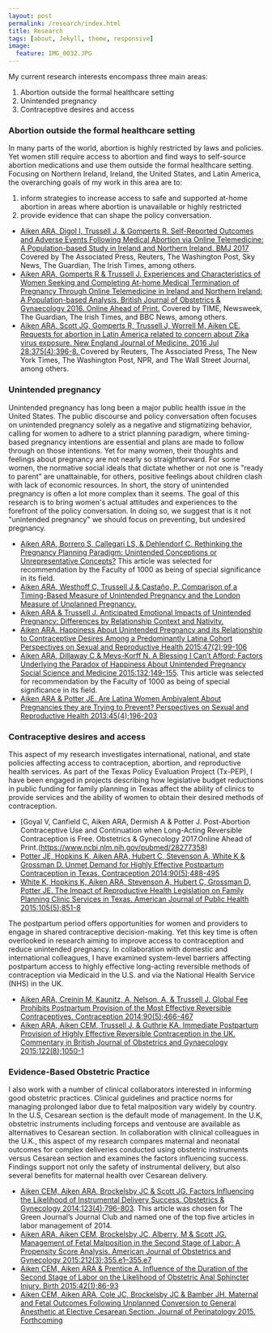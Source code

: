 ```yaml
---
layout: post
permalink: /research/index.html
title: Research
tags: [about, Jekyll, theme, responsive]
image:
  feature: IMG_0032.JPG
---
```


My current research interests encompass three main areas:  
1) Abortion outside the formal healthcare setting  
2) Unintended pregnancy  
3) Contraceptive desires and access

###   Abortion outside the formal healthcare setting

In many parts of the world, abortion is highly restricted by laws and policies. Yet women still require access to abortion and find ways to self-source abortion medications and use them outside the formal healthcare setting. Focusing on Northern Ireland, Ireland, the United States, and Latin America, the overarching goals of my work in this area are to:  
1) inform strategies to increase access to safe and supported at-home abortion in areas where abortion is unavailable or highly restricted  
2) provide evidence that can shape the policy conversation.  

* [Aiken ARA, Digol I, Trussell J, & Gomperts R. Self-Reported Outcomes and Adverse EventsFollowing Medical Abortion via Online Telemedicine: A Population-based Study in Ireland and Northern Ireland. BMJ 2017](http://www.bmj.com/content/357/bmj.j2011) Covered by The Associated Press, Reuters, The Washington Post, Sky News, The Guardian, The Irish Times, among others.  
* [Aiken ARA, Gomperts R & Trussell J. Experiences and Characteristics of Women Seeking and Completing At-home Medical Termination of Pregnancy Through Online Telemedicine in Ireland and Northern Ireland: A Population-based Analysis. British Journal of Obstetrics & Gynaecology 2016. Online Ahead of Print.](http://onlinelibrary.wiley.com/doi/10.1111/1471-0528.14401/full) Covered by TIME, Newsweek, The Guardian, The Irish Times, and BBC News, among others.  
* [Aiken ARA, Scott JG, Gomperts R, Trussell J, Worrell M, Aiken CE. Requests for abortion in Latin America related to concern about Zika virus exposure. New England Journal of Medicine. 2016 Jul 28;375(4):396-8.     ](http://www.nejm.org/doi/full/10.1056/NEJMc1605389#t=article) Covered by Reuters, The Associated Press, The New York Times, The Washington Post, NPR, and The Wall Street Journal, among others.  


###   Unintended pregnancy 

Unintended pregnancy has long been a major public health issue in the United States. The public discourse and policy conversation often focuses on unintended pregnancy solely as a negative and stigmatizing behavior, calling for women to adhere to a strict planning paradigm, where timing-based pregnancy intentions are essential and plans are made to follow through on those intentions. Yet for many women, their thoughts and feelings about pregnancy are not nearly so straightforward. For some women, the normative social ideals that dictate whether or not one is "ready to parent" are unattainable, for others, positive feelings about children clash with lack of economic resources. In short, the story of unintended pregnancy is often a lot more complex than it seems. The goal of this research is to bring women's actual attitudes and experiences to the forefront of the policy conversation. In doing so, we suggest that is it not "unintended pregnancy" we should focus on preventing, but undesired pregnancy.

* [Aiken ARA, Borrero S, Callegari LS, & Dehlendorf C. Rethinking the Pregnancy Planning Paradigm: Unintended Conceptions or Unrepresentative Concepts?](http://onlinelibrary.wiley.com/doi/10.1363/48e10316/abstract) This article was selected for recommendation by the Faculty of 1000 as being of special significance in its field.  
* [Aiken ARA, Westhoff C, Trussell J & Castaño, P. Comparison of a Timing-Based Measure of Unintended Pregnancy and the London Measure of Unplanned Pregnancy.](http://onlinelibrary.wiley.com/doi/10.1363/48e11316/full)  
* [Aiken ARA & Trussell J. Anticipated Emotional Impacts of Unintended Pregnancy: Differences by Relationship Context and Nativity.](http://onlinelibrary.wiley.com/doi/10.1111/jomf.12338/full)  
* [Aiken ARA. Happiness About Unintended Pregnancy and its Relationship to Contraceptive Desires Among a Predominantly Latina Cohort Perspectives on Sexual and Reproductive Health 2015:47(2);99-106](http://www.ncbi.nlm.nih.gov/pubmed/?term=Happiness+About+Unintended+Pregnancy+and+its+Relationship+to+Contraceptive+Desires+Among+a+Predominantly+++++++++++++Latina+Cohort+Perspectives+on+Sexual+and+Reproductive+Health+2015)  
* [Aiken ARA, Dillaway C & Mevs-Korff N. A Blessing I Can’t Afford: Factors Underlying the
Paradox of Happiness About Unintended Pregnancy Social Science and Medicine 2015:132;149-155](http://www.ncbi.nlm.nih.gov/pubmed/?term=a+blessing+i+can't+afford).  This article was selected for recommendation by the Faculty of 1000 as being of special significance in its field.  
* [Aiken ARA & Potter JE. Are Latina Women Ambivalent About Pregnancies they are Trying to Prevent? Perspectives on Sexual and Reproductive Health 2013:45(4);196-203](http://www.ncbi.nlm.nih.gov/pubmed/?term=Are+Latina+Women+Ambivalent+About+Pregnancies+they+are+Trying+to+Prevent%3F+Perspectives+on+Sexual+and+Reproductive+Health)  

### Contraceptive desires and access 

This aspect of my research investigates international, national, and state policies affecting access to contraception, abortion, and reproductive health services. As part of the Texas Policy Evaluation Project (Tx-PEP), I have been engaged in projects describing how legislative budget reductions in public funding for family planning in Texas affect the ability of clinics to provide services and the ability of women to obtain their desired methods of contraception.   

* [Goyal V, Canfield C, Aiken ARA, Dermish A & Potter J. Post-Abortion Contraceptive Use and Continuation when Long-Acting Reversible Contraception is Free. Obstetrics & Gynecology 2017.Online Ahead of Print.(https://www.ncbi.nlm.nih.gov/pubmed/28277358) 
* [Potter JE, Hopkins K, Aiken ARA, Hubert C, Stevenson A, White K & Grossman D. Unmet Demand for Highly Effective Postpartum Contraception in Texas. Contraception 2014:90(5);488-495](http://www.ncbi.nlm.nih.gov/pubmed/?term=Unmet+Demand+for+Highly+Effective+Postpartum+Contraception+in+Texas)  
* [White K, Hopkins K, Aiken ARA, Stevenson A, Hubert C, Grossman D, Potter JE. The Impact of Reproductive Health Legislation on Family Planning Clinic Services in Texas. American Journal of Public Health 2015:105(5);851-8](http://www.ncbi.nlm.nih.gov/pubmed/?term=The+Impact+of+Reproductive+Health+Legislation+on+Family+Planning+Clinic+Services+in+Texas)

The postpartum period offers opportunities for women and providers to engage in shared contraceptive decision-making. Yet this key time is often overlooked in research aiming to improve access to contraception and reduce unintended pregnancy. In collaboration with domestic and international colleagues, I have examined system-level barriers affecting postpartum access to highly effective long-acting reversible methods of contraception via Medicaid in the U.S. and via the National Health Service (NHS) in the UK.  

* [Aiken ARA, Creinin M, Kaunitz, A, Nelson, A, & Trussell J. Global Fee Prohibits Postpartum Provision of the Most Effective Reversible Contraceptives. Contraception 2014:90(5);466-467](http://www.ncbi.nlm.nih.gov/pubmed/?term=Global+Fee+Prohibits+Postpartum+Provision+of+the+Most+Effective+Reversible+Contraceptives.)  
* [Aiken ARA, Aiken CEM, Trussell J, & Guthrie KA. Immediate Postpartum Provision of Highly Effective Reversible Contraception in the UK. Commentary in British Journal of Obstetrics and Gynaecology 2015:122(8);1050-1](http://www.ncbi.nlm.nih.gov/pubmed/25626730)


### Evidence-Based Obstetric Practice

I also work with a number of clinical collaborators interested in informing good obstetric practices. Clinical guidelines and practice norms for managing prolonged labor due to fetal malposition vary widely by country. In the U.S, Cesarean section is the default mode of management. In the U.K, obstetric instruments including forceps and ventouse are available as alternatives to Cesarean section. In collaboration with clinical colleagues in the U.K., this aspect of my research compares maternal and neonatal outcomes for complex deliveries conducted using obstetric instruments versus Cesarean section and examines the factors influencing success. Findings support not only the safety of instrumental delivery, but also several benefits for maternal health over Cesarean delivery.  

* [Aiken CEM, Aiken ARA, Brockelsby JC & Scott JG. Factors Influencing the Likelihood of Instrumental Delivery Success. Obstetrics & Gynecology 2014:123(4);796-803](http://www.ncbi.nlm.nih.gov/pubmed/?term=Factors+Influencing+the+Likelihood+of+Instrumental+Delivery+Success). This article was chosen for The Green Journal’s Journal Club and named one of the top five articles in labor management of 2014.  
* [Aiken ARA, Aiken CEM, Brockelsby JC, Alberry, M & Scott JG. Management of Fetal Malposition in the Second Stage of Labor: A Propensity Score Analysis. American Journal of Obstetrics and Gynecology 2015:212(3);355.e1–355.e7](http://www.ncbi.nlm.nih.gov/pubmed/?term=Management+of+Fetal+Malposition+in+the+Second+Stage+of+Labor%3A+A+Propensity+Score+Analysis)  
* [Aiken CEM, Aiken ARA & Prentice A. Influence of the Duration of the Second Stage of Labor on the Likelihood of Obstetric Anal Sphincter Injury. Birth 2015:42(1);86-93](http://www.ncbi.nlm.nih.gov/pubmed/25439012)  
* [Aiken CEM, Aiken ARA, Cole JC, Brockelsby JC & Bamber JH. Maternal and Fetal Outcomes
Following Unplanned Conversion to General Anesthetic at Elective Cesarean Section. Journal of Perinatology 2015. Forthcoming](http://www.ncbi.nlm.nih.gov/pubmed/?term=Maternal+and+Fetal+Outcomes+Following+Unplanned+Conversion+to+General+Anesthetic+at+Elective+Cesarean+Section)  




 
 
